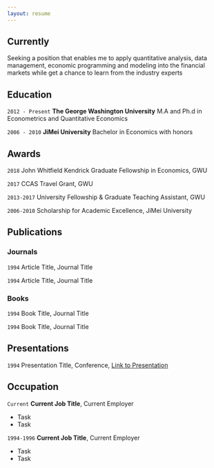 ```yaml
---
layout: resume
---
```

## Currently

Seeking a position that enables me to apply quantitative analysis, data management, economic programming and modeling into the financial markets while get a chance to learn from the industry experts

## Education

`2012 - Present`
__The George Washington University__
M.A and Ph.d in Econometrics and Quantitative Economics

`2006 - 2010`
__JiMei University__
Bachelor in Economics with honors  

## Awards

`2018`
John Whitfield Kendrick Graduate Fellowship in Economics, GWU

`2017`
CCAS Travel Grant, GWU

`2013-2017`
University Fellowship & Graduate Teaching Assistant, GWU

`2006-2010`
Scholarship for Academic Excellence, JiMei University

## Publications

<!-- A list is also available [online](http://scholar.google.co.uk/citations?user=LTOTl0YAAAAJ) -->

### Journals

`1994`
Article Title, Journal Title

`1994`
Article Title, Journal Title

### Books

`1994`
Book Title, Journal Title

`1994`
Book Title, Journal Title


## Presentations

`1994`
Presentation Title, Conference, <a href="http://MyWebsite.tld/presentation1">Link to Presentation</a>


## Occupation

`Current`
__Current Job Title__, Current Employer 

- Task
- Task

`1994-1996`
__Current Job Title__, Current Employer 

- Task
- Task



<!-- ### Footer

Last updated: May 2013 -->

